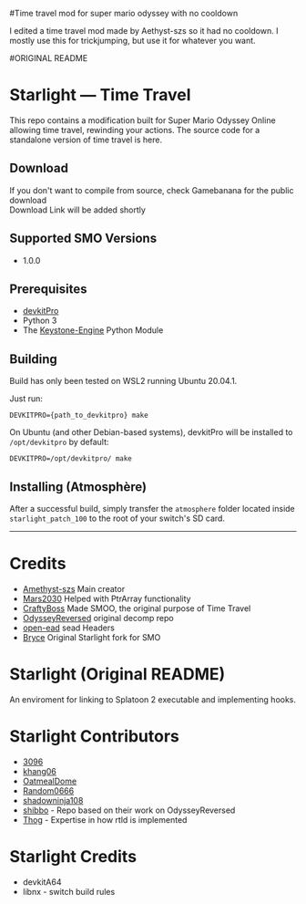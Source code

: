 #Time travel mod for super mario odyssey with no cooldown

I edited a time travel mod made by Aethyst-szs so it had no cooldown. I mostly use this for trickjumping, but use it for whatever you want.



#ORIGINAL README



# Starlight — Time Travel

This repo contains a modification built for Super Mario Odyssey Online allowing time travel, rewinding your actions. The source code for a standalone version of time travel is here.

## Download
If you don't want to compile from source, check Gamebanana for the public download  
Download Link will be added shortly

## Supported SMO Versions
- 1.0.0

## Prerequisites

- [devkitPro](https://devkitpro.org/) 
- Python 3
- The [Keystone-Engine](https://www.keystone-engine.org/) Python Module

## Building

Build has only been tested on WSL2 running Ubuntu 20.04.1.

Just run:
```
DEVKITPRO={path_to_devkitpro} make
```

On Ubuntu (and other Debian-based systems), devkitPro will be installed to `/opt/devkitpro` by default:

```
DEVKITPRO=/opt/devkitpro/ make
```

## Installing (Atmosphère)

After a successful build, simply transfer the `atmosphere` folder located inside `starlight_patch_100` to the root of your switch's SD card.

---

# Credits
- [Amethyst-szs](https://github.com/Amethyst-szs) Main creator
- [Mars2030](https://github.com/Mars2032) Helped with PtrArray functionality
- [CraftyBoss](https://github.com/CraftyBoss) Made SMOO, the original purpose of Time Travel
- [OdysseyReversed](https://github.com/shibbo/OdysseyReversed) original decomp repo
- [open-ead](https://github.com/open-ead/sead) sead Headers
- [Bryce](https://github.com/brycewithfiveunderscores/Starlight-SMO-Example/) Original Starlight fork for SMO

# Starlight (Original README)
An enviroment for linking to Splatoon 2 executable and implementing hooks.

# Starlight Contributors
- [3096](https://github.com/3096)
- [khang06](https://github.com/khang06)
- [OatmealDome](https://github.com/OatmealDome)
- [Random0666](https://github.com/random0666)
- [shadowninja108](https://github.com/shadowninja108)
- [shibbo](https://github.com/shibbo) - Repo based on their work on OdysseyReversed
- [Thog](https://github.com/Thog) - Expertise in how rtld is implemented

# Starlight Credits
- devkitA64
- libnx - switch build rules

